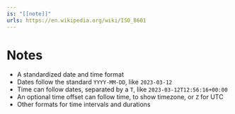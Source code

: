 ```yaml
---
is: "[[note]]"
urls: https://en.wikipedia.org/wiki/ISO_8601
---
```

# Notes
- A standardized date and time format
- Dates follow the standard `YYYY-MM-DD`, like `2023-03-12`
- Time can follow dates, separated by a `T`, like `2023-03-12T12:56:16+00:00`
- An optional time offset can follow time, to show timezone, or `Z` for UTC
- Other formats for time intervals and durations